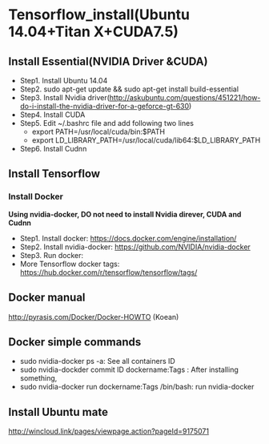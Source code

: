 # Tensorflow_install(Ubuntu 14.04+Titan X+CUDA7.5)

## Install Essential(NVIDIA Driver &CUDA)
 - Step1. Install Ubuntu 14.04
 - Step2. sudo apt-get update && sudo apt-get install build-essential
 - Step3. Install Nvidia driver(http://askubuntu.com/questions/451221/how-do-i-install-the-nvidia-driver-for-a-geforce-gt-630)
 - Step4. Install CUDA
 - Step5. Edit ~/.bashrc file and add following two lines
 	* export PATH=/usr/local/cuda/bin:$PATH
 	* export LD_LIBRARY_PATH=/usr/local/cuda/lib64:$LD_LIBRARY_PATH
 - Step6. Install Cudnn
 
## Install Tensorflow
### Install Docker
**Using nvidia-docker, DO not need to install Nvidia direver, CUDA  and Cudnn** 
 - Step1. Install docker: https://docs.docker.com/engine/installation/
 - Step2. Install nvidia-docker: https://github.com/NVIDIA/nvidia-docker
 - Step3. Run docker: 
 - More Tensorflow docker tags: https://hub.docker.com/r/tensorflow/tensorflow/tags/

## Docker manual
http://pyrasis.com/Docker/Docker-HOWTO (Koean)
 
## Docker simple commands  
 - sudo nvidia-docker ps -a: See all containers ID 
 - sudo nvidia-dockder commit ID dockername:Tags : After installing something, 
 - sudo nvidia-docker run dockername:Tags /bin/bash: run nvidia-docker 
 

## Install Ubuntu mate 
 http://wincloud.link/pages/viewpage.action?pageId=9175071
 
  
 

